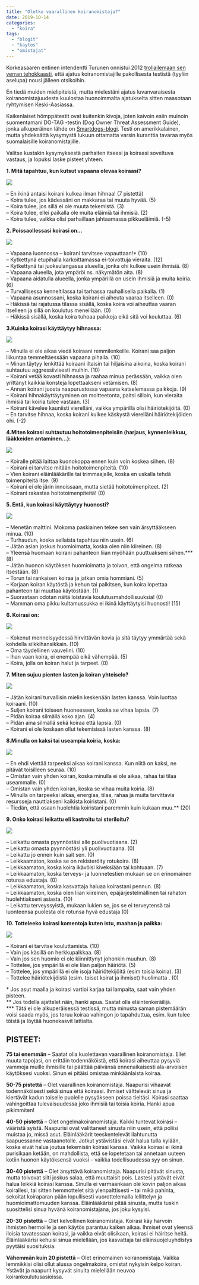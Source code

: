 ```yaml
---
title: "Oletko vaarallinen koiranomistaja?"
date: 2019-10-14
categories: 
  - "koira"
tags: 
  - "blogit"
  - "kaytos"
  - "omistajat"
---
```


Korkeasaaren entinen intendentti Turunen onnistui 2012 [trollailemaan sen verran tehokkaasti](https://www.hs.fi/kotimaa/art-2000002520186.html), että ajatus koiranomistajille pakollisesta testistä (tyyliin aselupa) nousi jälleen otsikoihin.

<!--more-->

En tiedä muiden mielipiteistä, mutta mielestäni ajatus luvanvaraisesta koiranomistajuudesta kuulostaa huonoimmalta ajatukselta sitten maasotaan ryhtymisen Keski-Aasiassa.

Kaikenlaiset hömppätestit ovat kuitenkin kivoja, joten kaivoin esiin muinoin suomentamani DO-TAG -testin (Dog Owner Threat Assessment Guide), jonka alkuperäinen lähde on [Smartdogs-blogi](http://smartdogs.wordpress.com/2009/07/09/do-tag/). Testi on amerikkalainen, mutta yhdeksättä kysymystä lukuun ottamatta varsin kuranttia tavaraa myös suomalaisille koiranomistajille.

Valitse kustakin kysymyksestä parhaiten itseesi ja koiraasi soveltuva vastaus, ja lopuksi laske pisteet yhteen.

**1\. Mitä tapahtuu, kun kutsut vapaana olevaa koiraasi?**

![](images/mobiili-250x187.jpg)

– En ikinä antaisi koirani kulkea ilman hihnaa! (7 pistettä)  
– Koira tulee, jos kädessäni on makkaraa tai muuta hyvää. (5)  
– Koira tulee, jos sillä ei ole muuta tekemistä. (3)  
– Koira tulee, ellei paikalla ole muita eläimiä tai ihmisiä. (2)  
– Koira tulee, vaikka olisi parhaillaan jahtaamassa pikkueläimiä. (-5)

**2\. Poissaollessasi koirasi on…**

![](images/yksin-kotona-250x167.jpg)

– Vapaana luonnossa – koirani tarvitsee vapauttaan!\* (10)  
– Kytkettynä etupihalla karkoittamassa ei-toivottuja vieraita. (12)  
– Kytkettynä tai juoksulangassa alueella, jonka ohi kulkee usein ihmisiä. (8)  
– Vapaana alueella, jota ympäröi ns. näkymätön aita. (8)  
– Vapaana aidatulla alueella, jonka ympärillä on usein ihmisiä ja muita koiria. (6)  
– Turvallisessa kenneltilassa tai tarhassa rauhallisella paikalla. (1)  
– Vapaana asunnossani, koska koirani ei aiheuta vaaraa itselleen. (0)  
– Häkissä tai rajatussa tilassa sisällä, koska koira voi aiheuttaa vaaran itselleen ja sillä on koulutus meneillään. (0)  
– Häkissä sisällä, koska koira tuhoaa paikkoja eikä sitä voi kouluttaa. (6)

**3.Kuinka koirasi käyttäytyy hihnassa:**

![](images/hihnakaytos-250x182.jpg)

– Minulla ei ole aikaa viedä koiraani remmilenkeille. Koirani saa paljon liikuntaa temmeltäessään vapaana pihalla. (10)  
– Minun täytyy lenkittää koiraani iltaisin tai hiljaisina aikoina, koska koirani suhtautuu aggressiivisesti muihin. (10)  
– Koirani vetää kovasti hihnassa ja raahaa minua perässään, vaikka olen yrittänyt kaikkia konsteja lopettaakseni vetämisen. (8)  
– Annan koirani juosta naapurustossa vapaana katselemassa paikkoja. (9)  
– Koirani hihnakäyttäytyminen on moitteetonta, paitsi silloin, kun vieraita ihmisiä tai koiria tulee vastaan. (3)  
– Koirani kävelee kauniisti vierelläni, vaikka ympärillä olisi häiriötekijöitä. (0)  
– En tarvitse hihnaa, koska koirani kulkee käskystä vierelläni häiriötekijöiden ohi. (-2)

**4.Miten koirasi suhtautuu hoitotoimenpiteisiin (harjaus, kynnenleikkuu, lääkkeiden antaminen…):**

![](images/kylpyamme-245x250.jpg)

– Koiralle pitää laittaa kuonokoppa ennen kuin voin koskea siihen. (8)  
– Koirani ei tarvitse mitään hoitotoimenpiteitä. (10)  
– Vien koirani eläinlääkärille tai trimmaajalle, koska en uskalla tehdä toimenpiteitä itse. (9)  
– Koirani ei ole järin innoissaan, mutta sietää hoitotoimenpiteet. (2)  
– Koirani rakastaa hoitotoimenpiteitä! (0)

**5\. Entä, kun koirasi käyttäytyy huonosti?**

![](images/vanki-250x125.jpg)

– Menetän malttini. Mokoma paskiainen tekee sen vain ärsyttääkseen minua. (10)  
– Turhaudun, koska sellaista tapahtuu niin usein. (6)  
– Jätän asian joskus huomioimatta, koska olen niin kiireinen. (8)  
– Yleensä huomaan koirani pahanteon liian myöhään puuttuakseni siihen.\*\*\* (8)  
– Jätän huonon käytöksen huomioimatta ja toivon, että ongelma ratkeaa itsestään. (8)  
– Torun tai rankaisen koiraa ja jatkan omia hommiani. (5)  
– Korjaan koiran käytöstä ja kehun tai palkitsen, kun koira lopettaa pahanteon tai muuttaa käytöstään. (1)  
– Suorastaan odotan näitä loistavia koulutusmahdollisuuksia! (0)  
– Mamman oma pikku kultamussukka ei ikinä käyttäytyisi huonosti! (15)

**6\. Koirasi on:**

![](images/lastenvaunut-250x167.jpg)

– Kokenut menneisyydessä hirvittävän kovia ja sitä täytyy ymmärtää sekä kohdella silkkihansikkain. (10)  
– Oma täydellinen vauvelini. (10)  
– Ihan vaan koira, ei enempää eikä vähempää. (5)  
– Koira, jolla on koiran halut ja tarpeet. (0)

**7\. Miten sujuu pienten lasten ja koiran yhteiselo?**

![](images/sadettaja-250x191.jpg)

– Jätän koirani turvallisin mielin keskenään lasten kanssa. Voin luottaa koiraani. (10)  
– Suljen koirani toiseen huoneeseen, koska se vihaa lapsia. (7)  
– Pidän koiraa silmällä koko ajan. (4)  
– Pidän aina silmällä sekä koiraa että lapsia. (0)  
– Koirani ei ole koskaan ollut tekemisissä lasten kanssa. (8)

**8.Minulla on kaksi tai useampia koiria, koska:**

![](images/lauma-250x141.jpg)

– En ehdi viettää tarpeeksi aikaa koirani kanssa. Kun niitä on kaksi, ne pitävät toisilleen seuraa. (10)  
– Omistan vain yhden koiran, koska minulla ei ole aikaa, rahaa tai tilaa useammalle. (0)  
– Omistan vain yhden koiran, koska se vihaa muita koiria. (8)  
– Minulla on tarpeeksi aikaa, energiaa, tilaa, rahaa ja muita tarvittavia resursseja nauttiakseni kaikista koiristani. (0)  
– Tiedän, että osaan huolehtia koiristani paremmin kuin kukaan muu.\*\* (20)

**9\. Onko koirasi leikattu eli kastroitu tai steriloitu?**

![](images/idiootti-246x250.jpg)

– Leikattu omasta pyynnöstäsi alle puolivuotiaana. (2)  
– Leikattu omasta pyynnöstäsi yli puolivuotiaana. (0)  
– Leikattu jo ennen kuin sait sen. (0)  
– Leikkaamaton, koska se on rekisteröity rotukoira. (8)  
– Leikkaamaton, koska koira ikävöisi kiveksiään tai kohtuaan. (7)  
– Leikkaamaton, koska terveys- ja luonnetestien mukaan se on erinomainen rotunsa edustaja. (0)  
– Leikkaamaton, koska kasvattaja haluaa koirastani pennun. (8)  
– Leikkaamaton, koska olen liian kiireinen, epäjärjestelmällinen tai rahaton huolehtiakseni asiasta. (10)  
– Leikattu terveyssyistä, mukaan lukien se, jos se ei terveytensä tai luonteensa puolesta ole rotunsa hyvä edustaja (0)

**10\. Totteleeko koirasi komentoja kuten istu, maahan ja paikka:**

![](images/karussa-250x141.jpg)

– Koirani ei tarvitse kouluttamista. (10)  
– Vain jos käsillä on herkkupalkkaa. (8)  
– Vain jos sen huomio ei ole kiinnittynyt johonkin muuhun. (8)  
– Tottelee, jos ympärillä ei ole liian paljon häiriötä. (5)  
– Tottelee, jos ympärillä ei ole isoja häiriötekijöitä (esim toisia koiria). (3)  
– Tottelee häiriötekijöistä (esim. toiset koirat ja ihmiset) huolimatta . (0)

\* Jos asut maalla ja koirasi vartioi karjaa tai lampaita, saat vain yhden pisteen.  
\*\* Jos todella ajattelet näin, hanki apua. Saatat olla eläintenkeräilijä.  
\*\*\* Tätä ei ole alkuperäisessä testissä, mutta minusta saman pistemäärän voisi saada myös, jos toruu koiraa vahingon jo tapahduttua, esim. kun tulee töistä ja löytää huonekasvit lattialta.

## PISTEET:

**75 tai enemmän** – Saatat olla kuolettavan vaarallinen koiranomistaja. Ellet muuta tapojasi, on erittäin todennäköistä, että koirasi aiheuttaa pysyviä vammoja muille ihmisille tai päättää päivänsä ennenaikaisesti ala-arvoisen käytöksesi vuoksi. Sinun ei pitäisi omistaa minkäänlaista koiraa.

**50-75 pistettä** – Olet vaarallinen koiranomistaja. Naapurisi vihaavat todennäköisesti sekä sinua että koiraasi. Ihmiset välttelevät sinua ja kiertävät kadun toiselle puolelle pysyäkseen poissa tieltäsi. Koirasi saattaa vahingoittaa tulevaisuudessa joko ihmisiä tai toisia koiria. Hanki apua pikimmiten!

**40-50 pistettä** – Olet ongelmakoiranomistaja. Kaikki tuntevat koirasi – vääristä syistä. Naapurisi ovat valittaneet sinusta niin usein, että poliisi muistaa jo, missä asut. Eläinlääkärit teeskentelevät ilahtunutta saapuessanne vastaanotolle. Jotkut ystävistäsi eivät halua tulla kylään, koska eivät halua joutua tekemisiin koirasi kanssa. Vaikka koirasi ei ikinä purisikaan ketään, on mahdollista, että se lopetetaan tai annetaan uuteen kotiin huonon käytöksensä vuoksi – vaikka todellisuudessa syy on sinun.

**30-40 pistettä** – Olet ärsyttävä koiranomistaja. Naapurisi pitävät sinusta, mutta toivovat silti joskus salaa, että muuttaisit pois. Lastesi ystävät eivät halua leikkiä koirasi kanssa. Sinulla ei varmaankaan ole kovin paljon aikaa koirallesi, tai sitten hemmottelet sitä ylenpalttisesti – tai mikä pahinta, sekoitat koiraparan pään lopullisesti vuorottelemalla lellittelyn ja huomioimattomuuden kanssa. Eläinlääkärisi pitää sinusta, mutta tuskin suosittelisi sinua hyvänä koiranomistajana, jos joku kysyisi.

**20-30 pistettä** – Olet kelvollinen koiranomistaja. Koirasi käy harvoin ihmisten hermoille ja sen käytös parantuu kaiken aikaa. Ihmiset ovat yleensä iloisia tavatessaan koirasi, ja vaikka eivät olisikaan, koirasi ei häiritse heitä. Eläinlääkärisi kehuisi sinua mielellään, jos kasvattaja tai eläinsuojeluyhdistys pyytäisi suosituksia.

**Vähemmän kuin 20 pistettä** – Olet erinomainen koiranomistaja. Vaikka lemmikkisi olisi ollut alussa ongelmakoira, omistat nykyisin kelpo koiran. Ystävät ja naapurit kysyvät sinulta mielellään neuvoa koirankoulutusasioissa.
